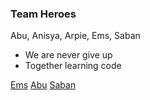 ### **Team Heroes**

Abu, Anisya, Arpie, Ems, Saban
- We are never give up
- Together learning code

[Ems](/Ems.md)
[Abu](/Abu.md)
[Saban]()
